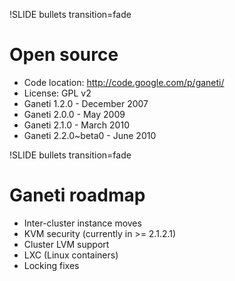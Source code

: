 !SLIDE bullets transition=fade

# Open source #

* Code location: http://code.google.com/p/ganeti/
* License: GPL v2
* Ganeti 1.2.0 - December 2007
* Ganeti 2.0.0 - May 2009
* Ganeti 2.1.0 - March 2010
* Ganeti 2.2.0~beta0 - June 2010

!SLIDE bullets transition=fade

# Ganeti roadmap #

* Inter-cluster instance moves
* KVM security (currently in >= 2.1.2.1)
* Cluster LVM support
* LXC (Linux containers)
* Locking fixes
